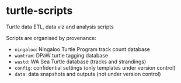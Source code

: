 # turtle-scripts
Turtle data ETL, data viz and analysis scripts

Scripts are organised by provenance:

* `ningaloo`: Ningaloo Turtle Program track count database
* `wamtram`: DPaW turtle tagging database
* `wastd`: WA Sea Turtle database (tracks and strandings)
* `config`: confidential settings (only templates under version control)
* `data`: data snapshots and outputs (not under version control)
